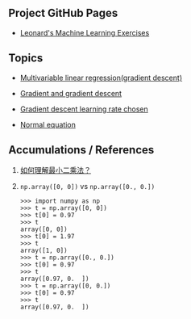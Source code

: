 ## Project GitHub Pages

- [Leonard's Machine Learning Exercises](https://lnshi.github.io/ml-exercises/)

## Topics

- [Multivariable linear regression(gradient descent)](https://lnshi.github.io/ml-exercises/jupyter_notebooks_in_html/rdm001_multivariable_linear_regression_gradient_descent/multivariable_linear_regression_gradient_descent.html)

- [Gradient and gradient descent](https://lnshi.github.io/ml-exercises/jupyter_notebooks_in_html/rdm002_gradient_and_gradient_descent/gradient_and_gradient_descent.html)

- [Gradient descent learning rate chosen](https://lnshi.github.io/ml-exercises/jupyter_notebooks_in_html/rdm003_gradient_descent_learning_rate_chosen/gradient_descent_learning_rate_chosen.html)

- [Normal equation](https://lnshi.github.io/ml-exercises/jupyter_notebooks_in_html/rdm004_normal_equation/normal_equation.html)

## Accumulations / References

1. [如何理解最小二乘法？](https://mp.weixin.qq.com/s/4e9ZiiGIOWx_ZUGjzgavWw)

2. `np.array([0, 0])` vs `np.array([0., 0.])`

    ```
    >>> import numpy as np
    >>> t = np.array([0, 0])
    >>> t[0] = 0.97
    >>> t
    array([0, 0])
    >>> t[0] = 1.97
    >>> t
    array([1, 0])
    >>> t = np.array([0., 0.])
    >>> t[0] = 0.97
    >>> t
    array([0.97, 0.  ])
    >>> t = np.array([0, 0.])
    >>> t[0] = 0.97
    >>> t
    array([0.97, 0.  ])
    ```
